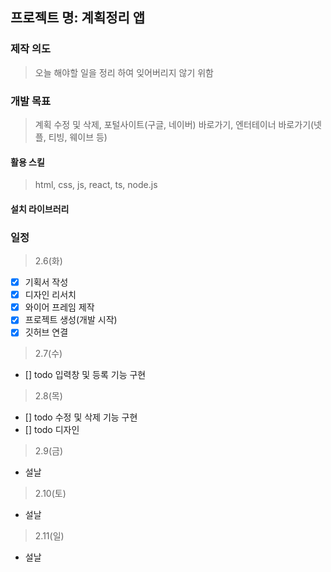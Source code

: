 ## 프로젝트 명: 계획정리 앱

### 제작 의도

> 오늘 해야할 일을 정리 하여 잊어버리지 않기 위함

### 개발 목표

> 계획 수정 및 삭제, 포털사이트(구글, 네이버) 바로가기, 엔터테이너 바로가기(넷플, 티빙, 웨이브 등)

#### 활용 스킬

> html, css, js, react, ts, node.js

#### 설치 라이브러리

### 일정

> 2.6(화)

- [x] 기획서 작성
- [x] 디자인 리서치
- [x] 와이어 프레임 제작
- [x] 프로젝트 생성(개발 시작)
- [x] 깃허브 연결

> 2.7(수)

- [] todo 입력창 및 등록 기능 구현

> 2.8(목)

- [] todo 수정 및 삭제 기능 구현
- [] todo 디자인

> 2.9(금)

- 설날

> 2.10(토)

- 설날

> 2.11(일)

- 설날
